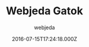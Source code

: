 ---
title: Webjeda Gatok
github: 'https://github.com/sharu725/gatok'
demo: 'https://webjeda.com/gatok'
author: webjeda
ssg:
  - Jekyll
cms:
  - No Cms
date: 2016-07-15T17:24:18.000Z
github_branch: master
description: A minimal responsive jekyll theme -Webjeda Gatok
stale: true
---
